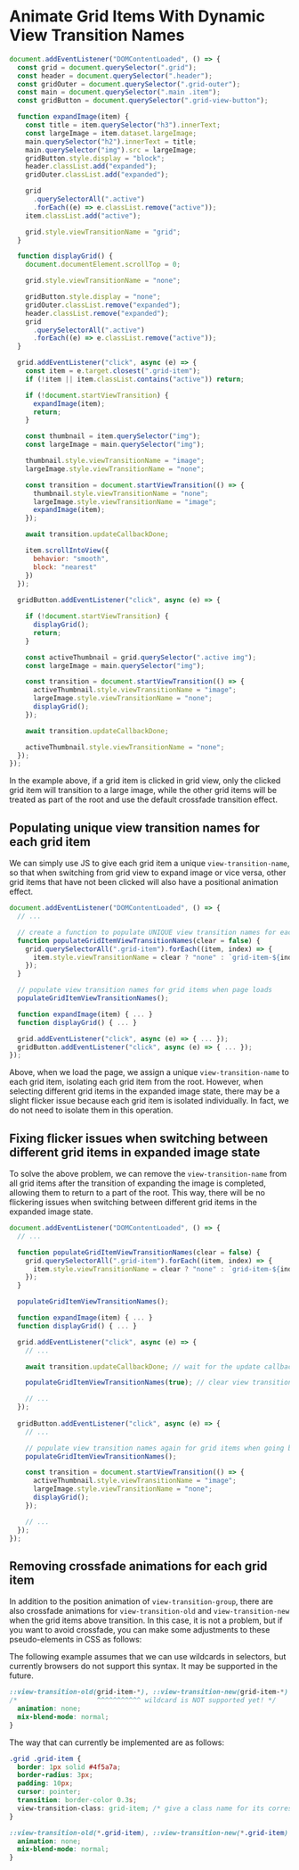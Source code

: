 # Animate Grid Items With Dynamic View Transition Names

```js
document.addEventListener("DOMContentLoaded", () => {
  const grid = document.querySelector(".grid");
  const header = document.querySelector(".header");
  const gridOuter = document.querySelector(".grid-outer");
  const main = document.querySelector(".main .item");
  const gridButton = document.querySelector(".grid-view-button");

  function expandImage(item) {
    const title = item.querySelector("h3").innerText;
    const largeImage = item.dataset.largeImage;
    main.querySelector("h2").innerText = title;
    main.querySelector("img").src = largeImage;
    gridButton.style.display = "block";
    header.classList.add("expanded");
    gridOuter.classList.add("expanded");

    grid
      .querySelectorAll(".active")
      .forEach((e) => e.classList.remove("active"));
    item.classList.add("active");

    grid.style.viewTransitionName = "grid";
  }

  function displayGrid() {
    document.documentElement.scrollTop = 0;

    grid.style.viewTransitionName = "none";

    gridButton.style.display = "none";
    gridOuter.classList.remove("expanded");
    header.classList.remove("expanded");
    grid
      .querySelectorAll(".active")
      .forEach((e) => e.classList.remove("active"));
  }

  grid.addEventListener("click", async (e) => {
    const item = e.target.closest(".grid-item");
    if (!item || item.classList.contains("active")) return;

    if (!document.startViewTransition) {
      expandImage(item);
      return;
    }

    const thumbnail = item.querySelector("img");
    const largeImage = main.querySelector("img");

    thumbnail.style.viewTransitionName = "image";
    largeImage.style.viewTransitionName = "none";

    const transition = document.startViewTransition(() => {
      thumbnail.style.viewTransitionName = "none";
      largeImage.style.viewTransitionName = "image";
      expandImage(item);
    });

    await transition.updateCallbackDone;

    item.scrollIntoView({
      behavior: "smooth",
      block: "nearest"
    })
  });
  
  gridButton.addEventListener("click", async (e) => {

    if (!document.startViewTransition) {
      displayGrid();
      return;
    }

    const activeThumbnail = grid.querySelector(".active img");
    const largeImage = main.querySelector("img");

    const transition = document.startViewTransition(() => {
      activeThumbnail.style.viewTransitionName = "image";
      largeImage.style.viewTransitionName = "none";
      displayGrid();
    });

    await transition.updateCallbackDone;

    activeThumbnail.style.viewTransitionName = "none";
  });
});
```


In the example above, if a grid item is clicked in grid view, only the clicked grid item will transition to a large image, while the other grid items will be treated as part of the root and use the default crossfade transition effect.

## Populating unique view transition names for each grid item

We can simply use JS to give each grid item a unique `view-transition-name`, so that when switching from grid view to expand image or vice versa, other grid items that have not been clicked will also have a positional animation effect.

```js
document.addEventListener("DOMContentLoaded", () => {
  // ...

  // create a function to populate UNIQUE view transition names for each grid item or remove them all
  function populateGridItemViewTransitionNames(clear = false) {
    grid.querySelectorAll(".grid-item").forEach((item, index) => {
      item.style.viewTransitionName = clear ? "none" : `grid-item-${index}`;
    });
  }

  // populate view transition names for grid items when page loads
  populateGridItemViewTransitionNames();

  function expandImage(item) { ... }
  function displayGrid() { ... }

  grid.addEventListener("click", async (e) => { ... });
  gridButton.addEventListener("click", async (e) => { ... });
});

```


Above, when we load the page, we assign a unique `view-transition-name` to each grid item, isolating each grid item from the root. However, when selecting different grid items in the expanded image state, there may be a slight flicker issue because each grid item is isolated individually. In fact, we do not need to isolate them in this operation.

## Fixing flicker issues when switching between different grid items in expanded image state

To solve the above problem, we can remove the `view-transition-name` from all grid items after the transition of expanding the image is completed, allowing them to return to a part of the root. This way, there will be no flickering issues when switching between different grid items in the expanded image state.


```js
document.addEventListener("DOMContentLoaded", () => {
  // ...

  function populateGridItemViewTransitionNames(clear = false) {
    grid.querySelectorAll(".grid-item").forEach((item, index) => {
      item.style.viewTransitionName = clear ? "none" : `grid-item-${index}`;
    });
  }

  populateGridItemViewTransitionNames();

  function expandImage(item) { ... }
  function displayGrid() { ... }

  grid.addEventListener("click", async (e) => {
    // ...

    await transition.updateCallbackDone; // wait for the update callback to finish

    populateGridItemViewTransitionNames(true); // clear view transition names of all grid items

    // ...
  });
  
  gridButton.addEventListener("click", async (e) => {
    // ...

    // populate view transition names again for grid items when going back to grid view
    populateGridItemViewTransitionNames();

    const transition = document.startViewTransition(() => {
      activeThumbnail.style.viewTransitionName = "image";
      largeImage.style.viewTransitionName = "none";
      displayGrid();
    });

    // ...
  });
});
```

## Removing crossfade animations for each grid item

In addition to the position animation of `view-transition-group`, there are also crossfade animations for `view-transition-old` and `view-transition-new` when the grid items above transition. In this case, it is not a problem, but if you want to avoid crossfade, you can make some adjustments to these pseudo-elements in CSS as follows:

The following example assumes that we can use wildcards in selectors, but currently browsers do not support this syntax. It may be supported in the future.

```css
::view-transition-old(grid-item-*), ::view-transition-new(grid-item-*) {
/*                    ^^^^^^^^^^^ wildcard is NOT supported yet! */
  animation: none;
  mix-blend-mode: normal;
}
```

The way that can currently be implemented are as follows:

```css
.grid .grid-item {
  border: 1px solid #4f5a7a;
  border-radius: 3px;
  padding: 10px;
  cursor: pointer;
  transition: border-color 0.3s;
  view-transition-class: grid-item; /* give a class name for its corresponding pseudo-elements */
}

::view-transition-old(*.grid-item), ::view-transition-new(*.grid-item) {
  animation: none;
  mix-blend-mode: normal;
}
```



